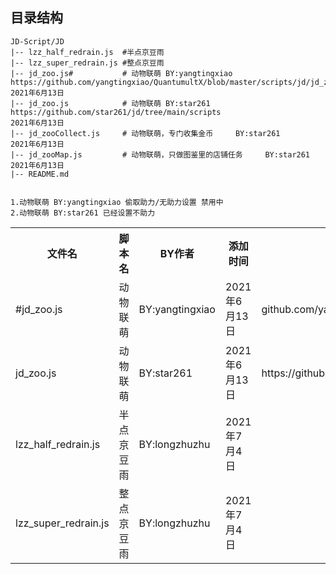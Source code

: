 ##  目录结构
    JD-Script/JD
    |-- lzz_half_redrain.js  #半点京豆雨
    |-- lzz_super_redrain.js #整点京豆雨
    |-- jd_zoo.js#           # 动物联萌 BY:yangtingxiao  https://github.com/yangtingxiao/QuantumultX/blob/master/scripts/jd/jd_zoo.js  2021年6月13日                  
    |-- jd_zoo.js            # 动物联萌 BY:star261       https://github.com/star261/jd/tree/main/scripts                               2021年6月13日
    |-- jd_zooCollect.js     # 动物联萌，专门收集金币     BY:star261                                                                    2021年6月13日
    |-- jd_zooMap.js         # 动物联萌，只做图鉴里的店铺任务     BY:star261                                                             2021年6月13日
    |-- README.md
    
    
    1.动物联萌 BY:yangtingxiao 偷取助力/无助力设置 禁用中
    2.动物联萌 BY:star261 已经设置不助力





<div>
    <table border="0">
	  <tr>
	    <th>文件名</th>
	    <th>脚本名</th>
	    <th>BY作者</th>
	    <th>添加时间</th>
	    <th>链接</th>
	  </tr>
	  <tr>
	    <td>#jd_zoo.js</td>
	    <td>动物联萌</td>
		  <td>BY:yangtingxiao</td>
			<td>2021年6月13日</td>
		  <td>github.com/yangtingxiao/QuantumultX/blob/master/scripts/jd/jd_zoo.js</td>
	  </tr>
          <tr>
	  <td>jd_zoo.js</td>
	  <td>动物联萌</td>
		<td>BY:star261</td>
		<td>2021年6月13日</td>
		<td>https://github.com/star261/jd/tree/main/scripts</td>
	  </tr>
	     <tr>
	    <td>lzz_half_redrain.js</td>
	    <td>半点京豆雨</td>
		  <td>BY:longzhuzhu</td>
			<td>2021年7月4日</td>
		  <td></td>
	  </tr>
	    <tr>
	    <td>lzz_super_redrain.js</td>
	    <td>整点京豆雨</td>
		  <td>BY:longzhuzhu</td>
			<td>2021年7月4日</td>
		  <td></td>
	  </tr>
    </table>
</div>
